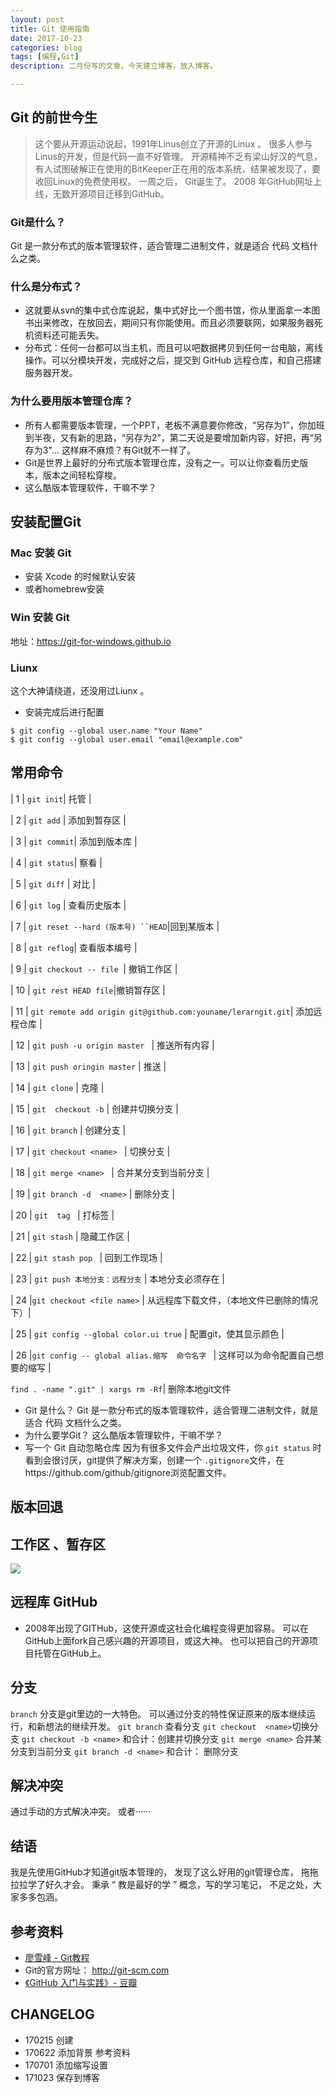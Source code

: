 ```yaml
---
layout: post
title: Git 使用指南
date: 2017-10-23
categories: blog
tags: [编程,Git]
description: 二月份写的文章，今天建立博客，放入博客。

---
```


## Git 的前世今生
> 这个要从开源运动说起，1991年Linus创立了开源的Linux 。
很多人参与Linus的开发，但是代码一直不好管理。
开源精神不乏有梁山好汉的气息，有人试图破解正在使用的BitKeeper正在用的版本系统，结果被发现了，要收回Linux的免费使用权。
一周之后， Git诞生了。
2008 年GitHub网址上线，无数开源项目迁移到GitHub。
### Git是什么？
Git 是一款分布式的版本管理软件，适合管理二进制文件，就是适合 代码 文档什么之类。
### 什么是分布式？
- 这就要从svn的集中式仓库说起，集中式好比一个图书馆，你从里面拿一本图书出来修改，在放回去，期间只有你能使用。而且必须要联网，如果服务器死机资料还可能丢失。
- 分布式：任何一台都可以当主机，而且可以吧数据拷贝到任何一台电脑，离线操作。可以分模块开发，完成好之后，提交到 GitHub 远程仓库，和自己搭建服务器开发。
### 为什么要用版本管理仓库？
- 所有人都需要版本管理，一个PPT，老板不满意要你修改，“另存为1”，你加班到半夜，又有新的思路，“另存为2”，第二天说是要增加新内容，好把，再“另存为3"...
这样麻不麻烦？有Git就不一样了。
- Git是世界上最好的分布式版本管理仓库，没有之一。可以让你查看历史版本，版本之间轻松穿梭。
- 这么酷版本管理软件，干嘛不学？

## 安装配置Git
### Mac 安装 Git
- 安装 Xcode 的时候默认安装
- 或者homebrew安装
### Win 安装 Git
地址：https://git-for-windows.github.io
### Liunx
这个大神请绕道，还没用过Liunx 。
- 安装完成后进行配置
```
$ git config --global user.name "Your Name"
$ git config --global user.email "email@example.com"
```
## 常用命令
 
| 1   | `git init`| 托管 |

| 2   | `git add` | 添加到暂存区 |

| 3   | `git commit`| 添加到版本库 |

| 4   | `git status`| 察看 |

| 5   | `git diff`  |  对比 |

| 6   | `git log`   | 查看历史版本 |

| 7   | `git reset --hard (版本号) ``HEAD`|回到某版本 |

| 8   | `git reflog`| 查看版本编号 |

| 9   | `git checkout -- file `| 撤销工作区 |

| 10  | `git rest HEAD file`|撤销暂存区 |

| 11  | `git remote add origin git@github.com:youname/lerarngit.git`| 添加远程仓库 |

| 12  | `git push -u origin master ` | 推送所有内容 |

| 13  | `git push oringin master` | 推送 |

| 14  | `git clone` |    克隆 |

| 15  | `git  checkout -b` | 创建并切换分支 |

| 16  | `git branch`<name> |  创建分支 |

| 17  |  `git checkout <name> ` | 切换分支  |

| 18  | `git merge <name> ` | 合并某分支到当前分支 |

| 19  | `git branch -d  <name>` | 删除分支 |

| 20  | `git  tag `            |      打标签           | 

| 21  | `git stash`          |    隐藏工作区      |

| 22  | `git stash pop `  | 回到工作现场     |

| 23  | `git push 本地分支：远程分支`     |  本地分支必须存在 |


| 24  |` git checkout <file name> `           |  从远程库下载文件，（本地文件已删除的情况下）|

| 25  | `git config --global color.ui true`   | 配置git，使其显示颜色 |

| 26  |`git config -- global alias.缩写  命令名字 ` | 这样可以为命令配置自己想要的缩写  |
 
`find . -name ".git" | xargs rm -Rf`|  删除本地git文件 


- Git 是什么？
Git 是一款分布式的版本管理软件，适合管理二进制文件，就是适合 代码 文档什么之类。
- 为什么要学Git？
这么酷版本管理软件，干嘛不学？
- 写一个 Git 自动忽略仓库
因为有很多文件会产出垃圾文件，你 `git status` 时看到会很讨厌，git提供了解决方案，创建一个
`.gitignore`文件，在https://github.com/github/gitignore浏览配置文件。

## 版本回退
## 工作区 、暂存区
![](http://www.liaoxuefeng.com/files/attachments/001384907702917346729e9afbf4127b6dfbae9207af016000/0)
## 远程库 GitHub
- 2008年出现了GITHub，这使开源或这社会化编程变得更加容易。
可以在GitHub上面fork自己感兴趣的开源项目，或这大神。
也可以把自己的开源项目托管在GitHub上。

## 分支
` branch ` 分支是git里边的一大特色。
可以通过分支的特性保证原来的版本继续运行，和新想法的继续开发。
`git branch` 查看分支
`git checkout  <name>`切换分支
`git checkout -b <name>`  和合计：创建并切换分支
`git merge <name>` 合并某分支到当前分支
`git branch -d <name>` 和合计： 删除分支


## 解决冲突
通过手动的方式解决冲突。
或者······


 

## 结语
我是先使用GitHub才知道git版本管理的，
发现了这么好用的git管理仓库，
拖拖拉拉学了好久才会。
秉承 “ 教是最好的学 ” 概念，写的学习笔记，
不足之处，大家多多包涵。




## 参考资料
- [廖雪峰 - Git教程](http://www.liaoxuefeng.com/wiki/0013739516305929606dd18361248578c67b8067c8c017b000)
- Git的官方网址： http://git-scm.com
- [《GitHub 入门与实践》- 豆瓣](
https://book.douban.com/subject/26462816/)
## CHANGELOG
- 170215 创建
- 170622 添加背景  参考资料
- 170701 添加缩写设置
- 171023 保存到博客
